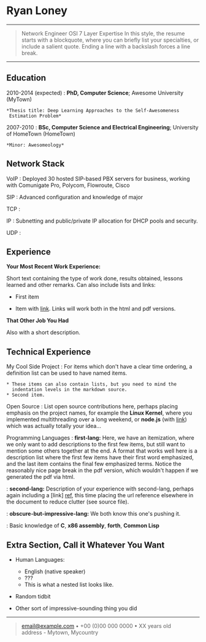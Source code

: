 Ryan Loney
============

----

> Network Engineer
> OSI 7 Layer Expertise
>  In this style, the resume starts with a blockquote, where
>  you can briefly list your specialties, or include a salient
>  quote. Ending a line with a backslash forces a line break.

----

Education
---------

2010-2014 (expected)
:   **PhD, Computer Science**; Awesome University (MyTown)

    *Thesis title: Deep Learning Approaches to the Self-Awesomeness
     Estimation Problem*

2007-2010
:   **BSc, Computer Science and Electrical Engineering**; University of
    HomeTown (HomeTown)

    *Minor: Awesomeology*

Network Stack
-------------

VoIP
:	Deployed 30 hosted SIP-based PBX servers for business, working with
Comunigate Pro, Polycom, Flowroute, Cisco

SIP
:	Advanced configuration and knowledge of major 

TCP
:	

IP
:	Subnetting and public/private IP allocation for DHCP pools and
security.

UDP	
: 

Experience
----------

**Your Most Recent Work Experience:**

Short text containing the type of work done, results obtained,
lessons learned and other remarks. Can also include lists and
links:

* First item

* Item with [link](http://www.example.com). Links will work both in
  the html and pdf versions.

**That Other Job You Had**

Also with a short description.

Technical Experience
--------------------

My Cool Side Project
:   For items which don't have a clear time ordering, a definition
    list can be used to have named items.

    * These items can also contain lists, but you need to mind the
      indentation levels in the markdown source.
    * Second item.

Open Source
:   List open source contributions here, perhaps placing emphasis on
    the project names, for example the **Linux Kernel**, where you
    implemented multithreading over a long weekend, or **node.js**
    (with [link](http://nodejs.org)) which was actually totally
    your idea...

Programming Languages
:   **first-lang:** Here, we have an itemization, where we only want
    to add descriptions to the first few items, but still want to
    mention some others together at the end. A format that works well
    here is a description list where the first few items have their
    first word emphasized, and the last item contains the final few
    emphasized terms. Notice the reasonably nice page break in the pdf
    version, which wouldn't happen if we generated the pdf via html.

:   **second-lang:** Description of your experience with second-lang,
    perhaps again including a [link] [ref], this time placing the url
    reference elsewhere in the document to reduce clutter (see source
    file). 

:   **obscure-but-impressive-lang:** We both know this one's pushing
    it.

:   Basic knowledge of **C**, **x86 assembly**, **forth**, **Common Lisp**

[ref]: https://github.com/githubuser/superlongprojectname

Extra Section, Call it Whatever You Want
----------------------------------------

* Human Languages:

     * English (native speaker)
     * ???
     * This is what a nested list looks like.

* Random tidbit

* Other sort of impressive-sounding thing you did

----

> <email@example.com> • +00 (0)00 000 0000 • XX years old\
> address - Mytown, Mycountry
